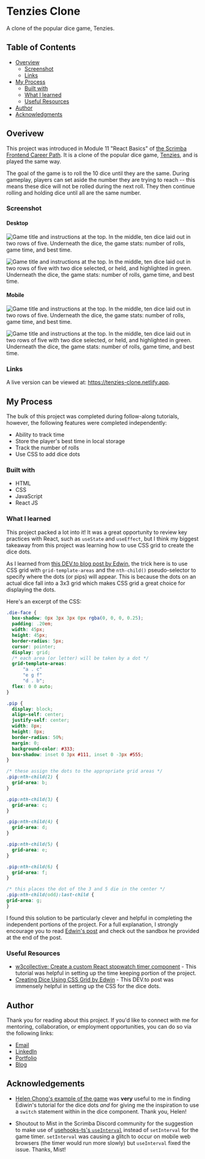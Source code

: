# Tenzies Clone

A clone of the popular dice game, Tenzies.

## Table of Contents 

- [Overview](#overview)
  - [Screenshot](#screenshot)
  - [Links](#links)
- [My Process](#my-process)
  - [Built with](#built-with)
  - [What I learned](#what-i-learned)
  - [Useful Resources](#useful-resources)
- [Author](#author)
- [Acknowledgments](#acknowledgments)

## Overivew

This project was introduced in Module 11 "React Basics" of [the Scrimba Frontend Career Path](https://scrimba.com/learn/frontend). It is a clone of the popular dice game, [Tenzies](https://ilovetenzi.com/), and is played the same way. 

The goal of the game is to roll the 10 dice until they are the same. During gameplay, players can set aside the number they are trying to reach -- this means these dice will not be rolled during the next roll. They then continue rolling and holding dice until all are the same number.

### Screenshot

#### Desktop

![Game title and instructions at the top. In the middle, ten dice laid out in two rows of five. Underneath the dice, the game stats: number of rolls, game time, and best time.](./screenshot_tenzies_desktop.png)

![Game title and instructions at the top. In the middle, ten dice laid out in two rows of five with two dice selected, or held, and highlighted in green. Underneath the dice, the game stats: number of rolls, game time, and best time.](./screenshot_tenzies_desktop-dice-selected.png)

#### Mobile

![Game title and instructions at the top. In the middle, ten dice laid out in two rows of five. Underneath the dice, the game stats: number of rolls, game time, and best time.](./screenshot_tenzies_mobile.png)

![Game title and instructions at the top. In the middle, ten dice laid out in two rows of five with two dice selected, or held, and highlighted in green. Underneath the dice, the game stats: number of rolls, game time, and best time.](./screenshot_tenzies_mobile-dice-selected.png)

### Links

A live version can be viewed at: https://tenzies-clone.netlify.app. 

## My Process

The bulk of this project was completed during follow-along tutorials, however, the following features were completed independently: 

- Ability to track time
- Store the player's best time in local storage
- Track the number of rolls
- Use CSS to add dice dots

### Built with

- HTML
- CSS
- JavaScript
- React JS

### What I learned 

This project packed a lot into it! It was a great opportunity to review key practices with React, such as `useState` and `useEffect`, but I think my biggest takeaway from this project was learning how to use CSS grid to create the dice dots.

As I learned from [this DEV.to blog post by Edwin](https://dev.to/ekeijl/creating-dice-using-css-grid-j4), the trick here is to use CSS grid with `grid-template-areas` and the `nth-child()` pseudo-selector to specify where the dots (or pips) will appear. This is because the dots on an actual dice fall into a 3x3 grid which makes CSS grid a great choice for displaying the dots.

Here's an excerpt of the CSS: 

```css
.die-face {
  box-shadow: 0px 3px 3px 0px rgba(0, 0, 0, 0.25); 
  padding: .20em;
  width: 45px;
  height: 45px;
  border-radius: 5px;
  cursor: pointer;
  display: grid;
  /* each area (or letter) will be taken by a dot */
  grid-template-areas: 
      "a . c"
      "e g f"
      "d . b";
  flex: 0 0 auto;
}

.pip {
  display: block;
  align-self: center;
  justify-self: center;
  width: 8px;
  height: 8px;
  border-radius: 50%;
  margin: 0;
  background-color: #333;
  box-shadow: inset 0 3px #111, inset 0 -3px #555;
}

/* these assign the dots to the appropriate grid areas */
.pip:nth-child(2) {
  grid-area: b;
}

.pip:nth-child(3) {
  grid-area: c;
}

.pip:nth-child(4) {
  grid-area: d;
}

.pip:nth-child(5) {
  grid-area: e;
}

.pip:nth-child(6) {
  grid-area: f;
}

/* this places the dot of the 3 and 5 die in the center */
.pip:nth-child(odd):last-child {
grid-area: g;
}
```

I found this solution to be particularly clever and helpful in completing the independent portions of the project. For a full explanation, I strongly encourage you to read [Edwin's post](https://dev.to/ekeijl/creating-dice-using-css-grid-j4) and check out the sandbox he provided at the end of the post. 

### Useful Resources

- [w3collective: Create a custom React stopwatch timer component](https://w3collective.com/react-stopwatch/) - This tutorial was helpful in setting up the time keeping portion of the project. 
- [Creating Dice Using CSS Grid by Edwin](https://dev.to/ekeijl/creating-dice-using-css-grid-j4) - This DEV.to post was immensely helpful in setting up the CSS for the dice dots. 

## Author

Thank you for reading about this project. If you'd like to connect with me for mentoring, collaboration, or employment opportunities, you can do so via the following links:

- <a href="mailto:msg.for.anthony.p6ht3@simplelogin.com?subject=Nice GitHub Project&body=Hey Anthony, I saw your GitHub project. Let's talk!">Email</a>
- [LinkedIn](https://linkedin.com/in/anthonynanfito)
- [Portfolio](https://ananfito.github.io)
- [Blog](https://ananfito.hashnode.dev)

## Acknowledgements

- [Helen Chong's example of the game](https://github.com/helenclx/Tenzies-Game) was **very** useful to me in finding Ediwin's tutorial for the dice dots *and* for giving me the inspiration to use a `switch` statement within in the dice component. Thank you, Helen!

- Shoutout to Mist in the Scrimba Discord community for the suggestion to make use of [usehooks-ts's `useInterval`](https://usehooks-ts.com/react-hook/use-interval) instead of `setInterval` for the game timer. `setInterval` was causing a glitch to occur on mobile web browsers (the timer would run more slowly) but `useInterval` fixed the issue. Thanks, Mist! 
